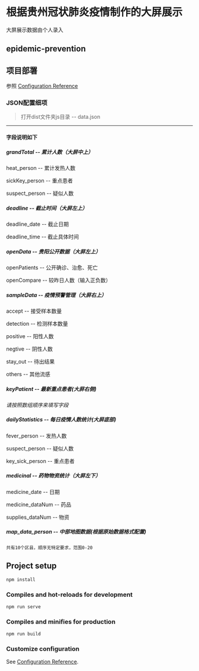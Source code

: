 # 根据贵州冠状肺炎疫情制作的大屏展示
大屏展示数据由个人录入

## epidemic-prevention

## 项目部署
参照 [Configuration Reference](https://cli.vuejs.org/zh/guide/deployment.html#docker-nginx)


### JSON配置细项
> 打开dist文件夹js目录 -- data.json


---


#### 字段说明如下


##### grandTotal -- 累计人数（大屏中上）


  heat_person -- 累计发热人数


  sickKey_person -- 重点患者


  suspect_person -- 疑似人数


##### deadline -- 截止时间（大屏左上）


  deadline_date -- 截止日期


  deadline_time -- 截止具体时间


##### openData -- 贵阳公开数据（大屏左上）


  openPatients -- 公开确诊、治愈、死亡


  openCompare -- 较昨日人数（输入正负数）


##### sampleData -- 疫情预警管理（大屏右上）


  accept -- 接受样本数量


  detection -- 检测样本数量


  positive -- 阳性人数


  negtive -- 阴性人数


  stay_out -- 待出结果


  others -- 其他流感



##### keyPatient -- 最新重点患者(大屏右侧)


  _请按照数组顺序来填写字段_


##### dailyStatistics -- 每日疫情人数统计(大屏底部)


  fever_person -- 发热人数


  suspect_person -- 疑似人数


  key_sick_person -- 重点患者


##### medicinal -- 药物物资统计（大屏左下）


  medicine_date -- 日期


  medicine_dataNum -- 药品

  
  supplies_dataNum -- 物资


##### map_data_person -- 中部地图数据(根据原始数据格式配置)
	共有10个区县，顺序无特定要求，范围0-20


## Project setup
```
npm install
```

### Compiles and hot-reloads for development
```
npm run serve
```

### Compiles and minifies for production
```
npm run build
```

### Customize configuration
See [Configuration Reference](https://cli.vuejs.org/config/).
